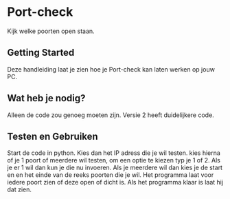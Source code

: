 # Port-check
Kijk welke poorten open staan.

## Getting Started
Deze handleiding laat je zien hoe je Port-check kan laten werken op jouw PC.

## Wat heb je nodig?
Alleen de code zou genoeg moeten zijn.
Versie 2 heeft duidelijkere code.


## Testen en Gebruiken
Start de code in python.
Kies dan het IP adress die je wil testen.
kies hierna of je 1 poort of meerdere wil testen, om een optie te kiezen typ je 1 of 2.
Als je er 1 wil dan kun je die nu invoeren.
Als je meerdere wil dan kies je de start en en het einde van de reeks poorten die je wil.
Het programma laat voor iedere poort zien of deze open of dicht is.
Als het programma klaar is laat hij dat zien.

